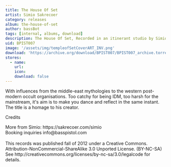 ```yaml
---
title: The House Of Set
artist: Simio Sakrecoer
category: releases
album: the-house-of-set
author: bassBot
tags: [internal, albums, download]
description: The House Of Set, Recorded in an itinerant studio by Simio Sakrecoer
uid: BPIST007
image: '/assets/img/templeofSetCoverART_INV.png'
download: 'https://archive.org/download/BPIST007/BPIST007_archive.torrent'
stores:
  - name:
    url: 
    icon: 
    download: false
---
```

With influences from the middle-east mythologies to the western post-modern occult organisations. Too catchy for being IDM, too harsh for the mainstream, it's aim is to make you dance and reflect in the same instant. The title is a homage to his creator.

<p>Credits</p>
More from Simio: https://sakrecoer.com/simio<br />
Booking inquiries info@basspistol.com<br />
<br />
This records was published fall of 2012 under a Creative Commons.<br />
Attribution-NonCommercial-ShareAlike 3.0 Unported License. (BY-NC-SA)<br />
See http://creativecommons.org/licenses/by-nc-sa/3.0/legalcode for details.